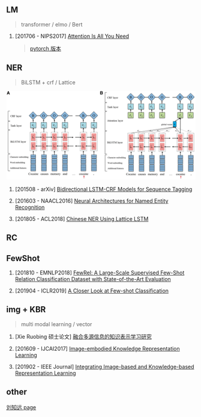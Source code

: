 <base target="_blank" />

## LM

> transformer / elmo / Bert

1. [201706 - NIPS2017] [Attention Is All You Need](https://arxiv.org/abs/1706.03762)

    > [pytorch 版本](http://nlp.seas.harvard.edu/2018/04/03/attention.html)

## NER

> BiLSTM + crf / Lattice

![Att-BiLSTM-CRF](../img/Att-BiLSTM-CRF.png)

1. [201508 - arXiv] [Bidirectional LSTM-CRF Models for Sequence Tagging](https://arxiv.org/abs/1508.01991)

1. [201603 - NAACL2016] [Neural Architectures for Named Entity Recognition](https://arxiv.org/abs/1603.01360)

1. [201805 - ACL2018] [Chinese NER Using Lattice LSTM](https://arxiv.org/abs/1805.02023)

## RC

## FewShot

1. [201810 - EMNLP2018] [FewRel: A Large-Scale Supervised Few-Shot Relation Classification Dataset with State-of-the-Art Evaluation](https://arxiv.org/abs/1810.10147)

1. [201904 - ICLR2019] [A Closer Look at Few-shot Classification
](https://arxiv.org/abs/1904.04232)

## img + KBR

> multi modal learning / vector

1. [Xie Ruobing 硕士论文] [融合多源信息的知识表示学习研究](http://nlp.csai.tsinghua.edu.cn/~lzy/thesis/2017_ruobing.pdf)

1. [201609 - IJCAI2017] [Image-embodied Knowledge Representation Learning](https://arxiv.org/abs/1609.07028)

1. [201902 - IEEE Journal] [Integrating Image-based and Knowledge-based Representation Learning](https://ieeexplore.ieee.org/abstract/document/8689107)


## other

[刘知远 page](http://nlp.csai.tsinghua.edu.cn/~lzy/)
